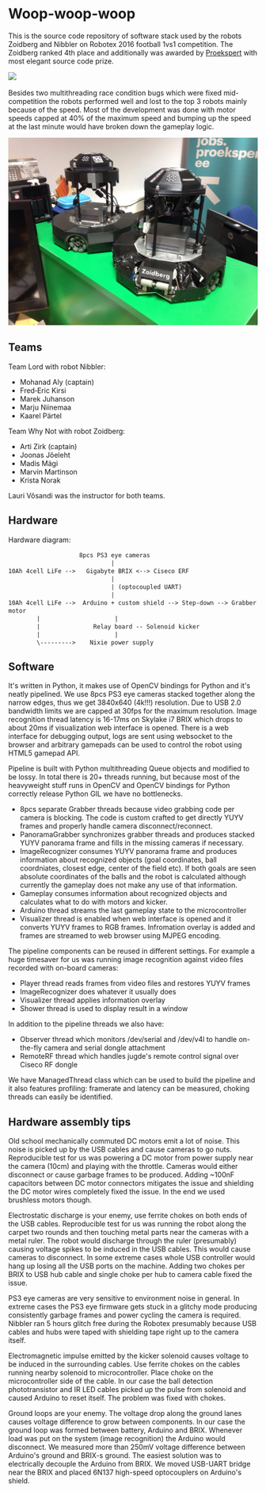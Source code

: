 # Woop-woop-woop

This is the source code repository of software stack used by the robots Zoidberg and Nibbler on Robotex 2016 football 1vs1 competition. The Zoidberg ranked 4th place and additionally was awarded by [Proekspert](https://www.proekspert.ee/) with most elegant source code prize.

<img src="https://cdn.meme.am/cache/instances/folder688/500x/73664688.jpg">

Besides two multithreading race condition bugs which were fixed mid-competition the robots performed well and lost to the top 3 robots mainly because of the speed. Most of the development was done with motor speeds capped at 40% of the maximum speed and bumping up the speed at the last minute would have broken down the gameplay logic.

<img src="doc/woopwoop.jpg"/>

## Teams

Team Lord with robot Nibbler:

* Mohanad Aly (captain)
* Fred‐Eric Kirsi
* Marek Juhanson
* Marju Niinemaa
* Kaarel Pärtel

Team Why Not with robot Zoidberg:

* Arti Zirk (captain)
* Joonas Jõeleht
* Madis Mägi
* Marvin Martinson
* Krista Norak

Lauri Võsandi was the instructor for both teams.

## Hardware

Hardware diagram:

```
                    8pcs PS3 eye cameras
                             |
10Ah 4cell LiFe -->   Gigabyte BRIX <--> Ciseco ERF
                             |
                             | (optocoupled UART)
                             |
10Ah 4cell LiFe -->  Arduino + custom shield --> Step-down --> Grabber motor
        |                     |
        |               Relay board -- Solenoid kicker
        |                     |
        \--------->    Nixie power supply
```

## Software

It's written in Python, it makes use of OpenCV bindings for Python and it's neatly pipelined. We use 8pcs PS3 eye cameras stacked together along the narrow edges, thus we get 3840x640 (4k!!!) resolution. Due to USB 2.0 bandwidth limits we are capped at 30fps for the maximum resolution. Image recognition thread latency is 16-17ms on Skylake i7 BRIX which drops to about 20ms if visualization web interface is opened. There is a web interface for debugging output, logs are sent using websocket to the browser and arbitrary gamepads can be used to control the robot using HTML5 gamepad API.

Pipeline is built with Python multithreading Queue objects and modified to be lossy. In total there is 20+ threads running, but because most of the heavyweight stuff runs in OpenCV and OpenCV bindings for Python correctly release Python GIL we have no bottlenecks.

* 8pcs separate Grabber threads because video grabbing code per camera is blocking. The code is custom crafted to get directly YUYV frames and properly handle camera disconnect/reconnect.
* PanoramaGrabber synchronizes grabber threads and produces stacked YUYV panorama frame and fills in the missing cameras if necessary.
* ImageRecognizer consumes YUYV panorama frame and produces information about recognized objects (goal coordinates, ball coordniates, closest edge, center of the field etc). If both goals are seen absolute coordinates of the balls and the robot is calculated although currently the gameplay does not make any use of that information.
* Gameplay consumes information about recognized objects and calculates what to do with motors and kicker.
* Arduino thread streams the last gameplay state to the microcontroller
* Visualizer thread is enabled when web interface is opened and it converts YUYV frames to RGB frames. Infromation overlay is added and frames are streamed to web browser using MJPEG encoding.

The pipeline components can be reused in different settings. For example a huge timesaver for us was running image recognition against video files recorded with on-board cameras:

* Player thread reads frames from video files and restores YUYV frames
* ImageRecognizer does whatever it usually does
* Visualizer thread applies information overlay
* Shower thread is used to display result in a window

In addition to the pipeline threads we also have:

* Observer thread which monitors /dev/serial and /dev/v4l to handle on-the-fly camera and serial dongle attachment
* RemoteRF thread which handles jugde's remote control signal over Ciseco RF dongle

We have ManagedThread class which can be used to build the pipeline and it also features profiling: framerate and latency can be measured, choking threads can easily be identified.

## Hardware assembly tips

Old school mechanically commuted DC motors emit a lot of noise. This noise is picked up by the USB cables and cause cameras to go nuts. Reproducible test for us was powering a DC motor from power supply near the camera (10cm) and playing with the throttle. Cameras would either disconnect or cause garbage frames to be produced. Adding ~100nF capacitors between DC motor connectors mitigates the issue and shielding the DC motor wires completely fixed the issue. In the end we used brushless motors though.

Electrostatic discharge is your enemy, use ferrite chokes on both ends of the USB cables. Reproducible test for us was running the robot along the carpet two rounds and then touching metal parts near the cameras with a metal ruler. The robot would discharge through the ruler (presumably) causing voltage spikes to be induced in the USB cables. This would cause cameras to disconnect. In some extreme cases whole USB controller would hang up losing all the USB ports on the machine. Adding two chokes per BRIX to USB hub cable and single choke per hub to camera cable fixed the issue.

PS3 eye cameras are very sensitive to environment noise in general. In extreme cases the PS3 eye firmware gets stuck in a glitchy mode producing consistently garbage frames and power cycling the camera is required. Nibbler ran 5 hours glitch free during the Robotex presumably because USB cables and hubs were taped with shielding tape right up to the camera itself.

Electromagnetic impulse emitted by the kicker solenoid causes voltage to be induced in the surrounding cables. Use ferrite chokes on the cables running nearby solenoid to microcontroller. Place choke on the microcontroller side of the cable. In our case the ball detection phototransistor and IR LED cables picked up the pulse from solenoid and caused Arduino to reset itself. The problem was fixed with chokes.

Ground loops are your enemy. The voltage drop along the ground lanes causes voltage difference to grow between components. In our case the ground loop was formed between battery, Arduino and BRIX. Whenever load was put on the system (image recognition) the Arduino would disconnect. We measured more than 250mV voltage difference between Arduino's ground and BRIX-s ground. The easiest solution was to electrically decouple the Arduino from BRIX. We moved USB-UART bridge near the BRIX and placed 6N137 high-speed optocouplers on Arduino's shield.


